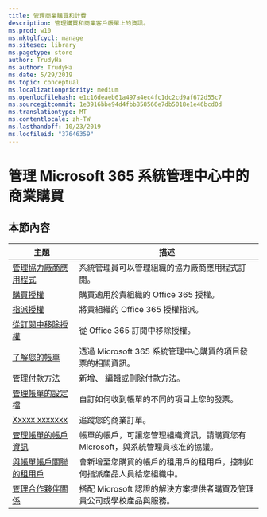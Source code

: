 ```yaml
---
title: 管理商業購買和計費
description: 管理購買和商業客戶帳單上的資訊。
ms.prod: w10
ms.mktglfcycl: manage
ms.sitesec: library
ms.pagetype: store
author: TrudyHa
ms.author: TrudyHa
ms.date: 5/29/2019
ms.topic: conceptual
ms.localizationpriority: medium
ms.openlocfilehash: e1c16deaeb61a497a4ec4fc1dc2cd9af672d55c7
ms.sourcegitcommit: 1e3916bbe94d4fbb858566e7db5018e1e46bcd0d
ms.translationtype: MT
ms.contentlocale: zh-TW
ms.lasthandoff: 10/23/2019
ms.locfileid: "37646359"
---
```

# <a name="manage-commercial-purchases-in-microsoft-365-admin-center"></a>管理 Microsoft 365 系統管理中心中的商業購買

## <a name="in-this-section"></a>本節內容

| 主題 | 描述 |
| ----- | ----------- |
| [管理協力廠商應用程式](manage-saas-apps.md) | 系統管理員可以管理組織的協力廠商應用程式訂閱。 |
| [購買授權](https://docs.microsoft.com/office365/admin/subscriptions-and-billing/buy-licenses?view=o365-worldwide) | 購買適用於貴組織的 Office 365 授權。 |
| [指派授權](https://docs.microsoft.com/office365/admin/subscriptions-and-billing/assign-licenses-to-users?view=o365-worldwide) | 將貴組織的 Office 365 授權指派。 |
| [從訂閱中移除授權](https://docs.microsoft.com/office365/admin/subscriptions-and-billing/remove-licenses-from-subscription?view=o365-worldwide) | 從 Office 365 訂閱中移除授權。 |
| [了解您的帳單](/microsoft-365/commerce/billing-and-payments/understand-your-invoice) | 透過 Microsoft 365 系統管理中心購買的項目發票的相關資訊。 |
| [管理付款方法](https://docs.microsoft.com/microsoft-store/payment-methods) | 新增、 編輯或刪除付款方法。 |
| [管理帳單的設定檔](/microsoft-365/commerce/billing-and-payments/manage-billing-profiles) | 自訂如何收到帳單的不同的項目上您的發票。  |
| [Xxxxx xxxxxxx](https://docs.microsoft.com/microsoft-store/manage-orders-microsoft-store-for-business) | 追蹤您的商業訂單。 |
| [管理帳單的帳戶資訊](https://docs.microsoft.com/microsoft-store/update-microsoft-store-for-business-account-settings) | 帳單的帳戶，可讓您管理組織資訊，請購買您有 Microsoft，與系統管理員核准的協議。 |
| [與帳單帳戶關聯的租用戶](https://docs.microsoft.com/microsoft-store/manage-mpsa-software-microsoft-store-for-business) | 會新增至您購買的帳戶的租用戶的租用戶，控制如何指派產品人員給您組織中。 |
| [管理合作夥伴關係](https://docs.microsoft.com/microsoft-store/work-with-partner-microsoft-store-business) | 搭配 Microsoft 認證的解決方案提供者購買及管理貴公司或學校產品與服務。 |